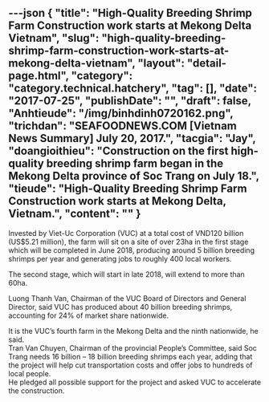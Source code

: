 ---json
{
    "title": "High-Quality Breeding Shrimp Farm Construction work starts at Mekong Delta Vietnam",
    "slug": "high-quality-breeding-shrimp-farm-construction-work-starts-at-mekong-delta-vietnam",
    "layout": "detail-page.html",
    "category": "category.technical.hatchery",
    "tag": [],
    "date": "2017-07-25",
    "publishDate": "",
    "draft": false,
    "Anhtieude": "/img/binhdinh0720162.png",
    "trichdan": "SEAFOODNEWS.COM [Vietnam News Summary] July 20, 2017.",
    "tacgia": "Jay",
    "doangioithieu": "Construction on the first high-quality breeding shrimp farm began in the Mekong Delta province of Soc Trang on July 18.",
    "tieude": "High-Quality Breeding Shrimp Farm Construction work starts at Mekong Delta, Vietnam.",
    "__content__": ""
}
---
<p>Invested by Viet-Uc Corporation (VUC) at a total cost of VND120 billion (US$5.21 million), the farm will sit on a site of over 23ha in the first stage which will be completed in June 2018, producing around 5 billion breeding shrimps per year and generating jobs to roughly 400 local workers.</p>

<p>The second stage, which will start in late 2018, will extend to more than 60ha.</p>

<p>Luong Thanh Van, Chairman of the VUC Board of Directors and General Director, said VUC has produced about 40 billion breeding shrimps, accounting for 24% of market share nationwide.</p>

<p>It is the VUC&rsquo;s fourth farm in the Mekong Delta and the ninth nationwide, he said.&nbsp;<br />
Tran Van Chuyen, Chairman of the provincial People&rsquo;s Committee, said Soc Trang needs 16 billion &ndash; 18 billion breeding shrimps each year, adding that the project will help cut transportation costs and offer jobs to hundreds of local people.&nbsp;<br />
He pledged all possible support for the project and asked VUC to accelerate the construction.</p>
